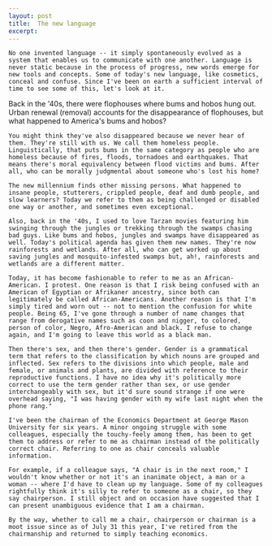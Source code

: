 ```yaml
---
layout: post
title:  The new language
excerpt:
---
```




            

    

            

	No one invented language -- it simply spontaneously evolved as a system that enables us to communicate with one another. Language is never static because in the process of progress, new words emerge for new tools and concepts. Some of today's new language, like cosmetics, conceal and confuse. Since I've been on earth a sufficient interval of time to see some of this, let's look at it. 
	
Back in the '40s, there were flophouses where bums and hobos hung out. Urban renewal (removal) accounts for the disappearance of flophouses, but what happened to America's bums and hobos? 

	You might think they've also disappeared because we never hear of them. They're still with us. We call them homeless people. Linguistically, that puts bums in the same category as people who are homeless because of fires, floods, tornadoes and earthquakes. That means there's moral equivalency between flood victims and bums. After all, who can be morally judgmental about someone who's lost his home?  

	The new millennium finds other missing persons. What happened to insane people, stutterers, crippled people, deaf and dumb people, and slow learners? Today we refer to them as being challenged or disabled one way or another, and sometimes even exceptional. 

	Also, back in the '40s, I used to love Tarzan movies featuring him swinging through the jungles or trekking through the swamps chasing bad guys. Like bums and hobos, jungles and swamps have disappeared as well. Today's political agenda has given them new names. They're now rainforests and wetlands. After all, who can get worked up about saving jungles and mosquito-infested swamps but, ah!, rainforests and wetlands are a different matter. 

	Today, it has become fashionable to refer to me as an African-American. I protest. One reason is that I risk being confused with an American of Egyptian or Afrikaner ancestry, since both can legitimately be called African-Americans. Another reason is that I'm simply tired and worn out -- not to mention the confusion for white people. Being 65, I've gone through a number of name changes that range from derogative names such as coon and nigger, to colored, person of color, Negro, Afro-American and black. I refuse to change again, and I'm going to leave this world as a black man. 

	Then there's sex, and then there's gender. Gender is a grammatical term that refers to the classification by which nouns are grouped and inflected. Sex refers to the divisions into which people, male and female, or animals and plants, are divided with reference to their reproductive functions. I have no idea why it's politically more correct to use the term gender rather than sex, or use gender interchangeably with sex, but it'd sure sound strange if one were overhead saying, "I was having gender with my wife last night when the phone rang." 

	I've been the chairman of the Economics Department at George Mason University for six years. A minor ongoing struggle with some colleagues, especially the touchy-feely among them, has been to get them to address or refer to me as chairman instead of the politically correct chair. Referring to one as chair conceals valuable information. 

	For example, if a colleague says, "A chair is in the next room," I wouldn't know whether or not it's an inanimate object, a man or a woman -- where I'd have to clean up my language. Some of my colleagues rightfully think it's silly to refer to someone as a chair, so they say chairperson. I still object and on occasion have suggested that I can present unambiguous evidence that I am a chairman. 

	By the way, whether to call me a chair, chairperson or chairman is a moot issue since as of July 31 this year, I've retired from the chairmanship and returned to simply teaching economics. 

        
